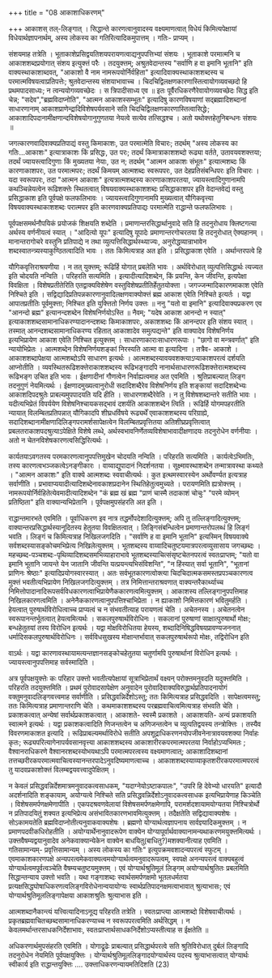 +++
title = "08 आकाशाधिकरणम्"

+++
आकाशस् तल्-लिङ्गात् । सिद्धान्ते कारणत्वानुवादस्य वक्ष्यमाणत्वात् विधेयं किमित्यपेक्षायां विधेयार्थज्ञापनार्थम्, अस्य लोकस्य का गतिरित्यादिकमुपात्तम् । गतिः- प्राप्यम् ।

संशयमाह तत्रेति । भूताकाशेप्रसिद्वयतिशयपरायणत्वाद्यनुपपत्तिभ्यां संशयः । भूताकाशे परमात्मनि च आकाशशब्दप्रयोगात् संशय इत्युक्त्तं परैः । तदयुक्त्तम्; अश्रुतवेदान्तस्य "सर्वाणि ह वा इमानि भूतानि" इति वाक्यस्थाकाशाब्दवत्, "आकाशो वै नाम नामरूपयोर्निर्वहिता" इत्यादिवाक्यस्थाकाशशब्दस्य च परमात्मविषयत्वाप्रतिपत्तेः; श्रुतवेदान्तस्य संशयाभावाच्च । चिदचिद्विलक्षणकारणास्तित्वायोगव्यवच्छदो हि प्रथमपादसाध्यः; न त्वन्ययोगव्यवच्छेदः । स त्रिपादीसाध्य एव ॥ इतः पूर्वैरधिकरणैरेवायोगव्यवच्छेदः सिद्ध इति चेन्न; "सदेव","ब्रह्मविदाप्नोति", "आत्मन आकाशस्सम्भूतः" इत्यादिषु कारणविषयाणां सद्ब्रह्मादिशब्दानां साधारणानाम् आकाशप्राणेन्द्रादिविशेषपर्यवसाने सति चिदचिद्विलक्षणकारणास्तित्वासिद्धेः; आकाशादिपदानामीक्षणान्दविशेषयोगानुगुणतया नेयत्वे सत्येव तत्सिद्धश्च । अतो यथोक्त्तहेतुनिबन्धनः संशयः ॥

जगत्कारणवादिवाक्यप्रतिपाद्यं वस्तु किमाकाशः, उत परमात्मेति विचारः; तदर्थम् "अस्य लोकस्य का गतिः...आकाशः" इत्यात्राकाशः किं प्रसिद्धः, उत परः; तदर्थं किमात्राकाशशब्दो रूढ्या वर्तते, उतावयवशक्त्तया; तदर्थं ज्यायस्त्वादिगुणाः किं मुख्यतया नेयाः, उत न; तदर्थम् "आत्मन आकाशः संभूतः" इत्यात्मशब्दः किं कारणाकाशपरः, उत परमात्मपरः; तदर्थं किमयम् आत्मशब्दः स्वरूपपरः, उत देहप्रतिसंबन्धिपरः इति विचारः । यदा स्वरूपपरः, तदा "आत्मन आकाशः" इत्यत्रात्मशब्दस्य कारणाकाशपरतया, ज्यायस्त्वादिगुणानामपि कथञ्चिन्नेयत्वेन रूढिशक्त्तेः स्थितत्वात् विषयवाक्यस्थाकाशशब्दः प्रसिद्धाकाशपर इति वेदान्तवेद्यं वस्तु प्रसिद्धाकाश इति पूर्वपक्षे फलफलिभावः । ज्यायस्त्वादिगुणानामपि मुख्यत्वात् यौगिकवृत्त्या विषयवाक्यस्थाकाशशब्दः परात्मपर इति कारणवाक्यप्रतिपाद्यः परमात्मेति राद्धान्ते फलफलिभावः ।

पूर्वपक्षसमर्थनौपयिकं प्रयोजकं शिक्षयति शब्देति । प्रमाणान्तरसिद्धार्थानुवादे सति हि तदनुरोधाय क्लिष्टगत्या अर्थस्य वर्णनीयत्वं स्यात् । "आदित्यो यूपः" इत्यादिषु यूपादेः प्रमाणान्तरगोचरतया हि तदनुरोधात् ऐक्यहानम् । मानान्तरागोचरे वस्तुनि प्रतिपाद्ये न तथा व्युत्पत्तिसिद्धार्थस्थ्याज्यः, अनुरोद्धव्यान्राभावेन शब्दस्वातन्त्र्यस्याकुण्ठितत्वादिति भावः । ततः किमित्यत्राह अत इति । प्रसिद्धाकाश एवेति । अर्थान्तरपत्वे हि

यौगिकवृत्तिराश्रयणीया । न तत् युक्त्तम्; रूढिर्हि योगात् प्रबलेति भावः । अर्थविरोधात् व्युत्पत्तिसिद्धार्थः त्यज्यत इति चोदयति नन्विति । परिहरति सत्यमिति । इत्यादीत्यादिशब्देन, किं प्रयन्ति, केन जीवन्ति, इत्यपेक्षा विवक्षिता । विशेषप्रतीतेरिति एतद्वाक्यविशेषेण वस्तुविशेषप्रतीतिर्हेतुतयोक्त्ता । जगज्जन्मादिकारणमाकाश एवेति निश्चिते इति । सद्विद्यादिप्रतिपन्नकारणानुवादिलक्षणवाक्योक्त्तं ब्रह्म आकाश एवेति निश्चिते इत्यर्तः । यद्वा आपातप्रतीतिः पूर्वमुक्त्ता; निश्चित इति युक्त्तितो निर्णय उक्त्तः ॥ ननु "यतो वा इमानि" इत्यादिवाक्यप्रकरण एव "आनन्दो ब्रह्म" इत्यानन्दशब्देन विशेषनिर्णयोऽस्ति ॥ नैवम्; "यदेष आकाश आनन्दो न स्यात्" इत्याकाशशब्दसामानाधिकरण्यादानन्दशब्दः किमाकाशपरः, अकाशशब्दः किं आनन्दपर इति संशय स्यात् । तस्मात् आनन्दशब्दसामानाधिकरण्य रहितात् आकाशादेव समुत्पद्यन्ते" इति वाक्यादेव विशेषनिर्णय इत्यभिप्रायेण आकाश एवेति निश्चित इत्युक्त्तम् । साधारणाकाराःसाधारणरूपाः । "छागो वा मन्त्रवर्णात्" इति न्यायोभिप्रेतः । आत्मशब्देन विशेषनिर्णयशङ्कां निरस्यति आत्मा वा इत्यादिना । तत्रैव- आकाशे । आकाशशब्दापेक्षया आत्मशब्दोऽपि साधारण इत्यर्थः । आत्मशब्दस्यावयवशक्त्याऽप्याकाशपरत्वं दर्शयति आप्नोतीति । व्यवस्थितरूढिशक्त्तेराकाशशब्दस्य रूढिभङ्गादपि नानार्थसाधारणरूढिशक्त्तेरात्मशब्दस्य रूढिभङ्ग उचित इति भावः । ईक्षणादीनां गौणत्वेन निर्वाह्यत्वमाह अत एवमिति । श्रुतिप्राबल्यात् लिङ्ग तदनुगुणं नेयमित्यर्थः । ईक्षणादमुख्यत्वानुरोधी सदादिशब्दैरेव विशेषनिर्णय इति शङ्कायां सदादिशब्देभ्यः आकाशदिपदश्रुतेः प्राबल्यमुपपादयति यदि हीति । साधारणशब्दैरेवेति । न तु विशेषशब्दान्तरे सतीति भावः । यदीत्यभिप्रेतं विपर्ययेण विशेषनिश्चायकसद्भावं दशर्यति आकाशशब्देन त्विति । रूढिर्हि योगमपहरतीति न्यायात् विलम्बितप्रतिपन्नात् यौगिकादपि शीघ्रधर्विषये रूढ्यर्थें एवाकाशशब्दस्य परिग्राह्ये, सदादिशब्दानामीक्षणादिलिङ्गपरामर्शसापेक्षत्वेन विलम्बितप्रवृत्तितया अतिशीघ्रप्रवृत्तित्वात् प्रबलतराकाशपदश्रुत्याऽपेक्षिते विशेषे लब्धे, अर्थस्वभावनिर्णेतव्यविशेषाभावादीक्षणादयः तदनुरोधेन वर्णनीयाः । अतो न चेतनविशेषकारणत्वसिद्धिरित्यर्थः ।

कार्यतयाऽवगतस्य परमकारणत्वानुपपत्तिमुखेन चोदयति नन्विति । परिहरति सत्यमिति । कार्यत्वेऽभिमतिः, तस्य कारणत्वभञ्जकत्वेऽनङ्गीकारः । वाय्वाद्युपादानं निदर्शनतया । सूक्ष्मावस्थाशब्देन तन्मात्रावस्था कथ्यते । "आत्मन आकाशः" इति वाक्ये आत्मशब्दः स्ववाचीत्यर्थः । कुत इत्थमस्वारस्येन अर्थोवर्ण्यत इत्यत्राह सर्वाणीति । प्रभावाप्ययादीत्यादिशब्देनावकाशप्रदानेन स्थितिहेतुत्वमुच्यते । परायणमिति ह्यत्रोक्त्तम् । नामरूपयोर्निर्वहितेत्येवमादीत्यादिशब्देन "कं ब्रह्म खं ब्रह्म "प्राणं चास्मै तदाकाशं चोचुः" "परमे व्योमन् प्रतिष्ठिता" इति वाक्यान्यभिप्रेतानि । पूर्वपक्षमुपसंहरति अत इति ।

राद्धान्तमारभते एवमिति । पूर्वाधिकरण इव नात्र तद्धर्मोपदेशादित्युक्त्तम्; अपि तु तल्लिङ्गादित्युक्त्तम्; वाक्यान्तरप्रसिद्धार्थस्यानूदितस्य हेतुतया विवक्षितत्वात् । लिङ्गिसंबन्धित्वेन प्रमाणान्तरोपलब्धं हि लिङ्गं भवति । लिङ्गं च किमित्यत्राह निखिलजगदिति । "सर्वाणि ह वा इमानि भूतानि" इत्यस्मिन् विषयवाक्ये सर्वशब्दस्यासङ्कोचमभिप्रेत्य निखिलेत्युक्त्तम् । भूतशब्दस्य वाय्वादिचतुष्टयमात्रपरत्वव्युसासाय जगच्छब्दः । महच्छब्द-पञ्चशब्दः-पृथिव्यादिशब्दसमभिव्याहाराभावे भूतशब्दस्याचित्संसृष्टचेतनपरत्वं स्वतःप्राप्तम्; "यतो वा इमानि भूतानि जायन्ते येन जातानि जीवन्ति यत्प्रयन्त्यभिसंविशन्ति", "न हिंस्यात् सर्वा भूतानि", "भूतानां प्राणिनः श्रेष्ठाः" इत्यादिप्रयोगस्वारस्यात् । अतः सर्वभूतकारणत्वोक्त्या चिदचिदात्मकसमस्तप्रपञ्चकारणत्व मुक्त्तं भवतीत्यभिप्रायेण निखिलजगदित्युक्त्तम् । तत्र निमित्तान्तराश्रवणात् वाक्यन्तरैकार्थ्याच्च निमित्तोपादानादिरूपसर्वविधकारणत्वाभिप्रायेणैककारणत्वमित्युक्त्तम् । आकाशस्य तल्लिङ्गानुपपत्तिमाह निखिलकारणत्वमिति । अनेनैककारणत्वानुपपत्तिश्चाभिप्रेता । न ह्याकाशो निमित्तकारणं भवितुमर्हति । हेयत्वात् पुरुषार्थविरोधित्वाच्च प्राप्यत्वं च न संभवतीत्याह परायणत्वं चेति । अचेतनस्य । अचेतनत्वेन स्वरूपानन्तर्भूतत्वात् हेयत्वमित्यर्थः । सकलपुरुषार्थविरोधिनः । सकलानां पुरुषाणां साक्षात्पुरुषार्थो मोक्षः; बन्धहेतुतयां तस्य विरोधिन इत्यर्थः । यद्वा मोक्षविरोधितया हेयस्य, शब्दादिनिषिद्धविषयप्रावण्यजननात् धर्मादिसकलपुरुषार्थविरोधिनः । सर्वविधसुखस्य मोक्षान्तर्भावात् सकलपुरुषार्थरूपो मोक्षः, तद्विरोधिन इति

वाऽर्थः । यद्वा कारणावस्थायामत्यन्तज्ञानसङ्कोचहेतुतया चतुर्णामपि पुरुषार्थानां विरोधिन इत्यर्थः । ज्यायस्त्वानुपपत्तिमाह सर्वस्मादिति ।

अत्र पूर्वपक्षयुक्त्तेः कः परिहार उक्त्तो भवतीत्यपेक्षायां सूत्राभिप्रेतार्थं वक्ष्यन् परोक्त्तमनुवदति यदुक्त्तमिति । परिहरति तदयुक्त्तमिति । प्रथमं पुरोवादसापेक्षेण अनुवादेन पुरोवादिवाक्यविरुद्धार्थप्रतिपादनायोगं वक्तुमनुवादलिङ्गवत्त्वमाह सर्वाणीति । प्रसिद्धवन्निर्देशोऽस्तु; ततः किमित्यत्राह प्रसिद्धवदिति । सापेक्षत्वमस्तु; ततः किमित्यत्राह प्रमाणान्तराणि चेति । कथमाकाशशब्दस्य परब्रह्मवाचित्वमित्यत्राह संभवति चेति । प्रकाशकत्वात् अन्येषां सर्वार्थप्रकाशकत्वात् । आकाशते- स्वस्मै प्रकाशते । आकाशयति- अन्यं प्रकाशयति स्वात्मने इत्यर्थः । यद्वा प्रकाशकत्वादिति णिजन्तत्वेन च अणिजन्तत्वेन च व्युत्पतिद्वयस्य तन्त्रोक्त्तिः । तस्यैव विवरणमाकाशत इत्यादि । रूढिप्राबल्यमर्थाविरोधे सतीति अपशूद्राधिकरणनयोपजीवनेनात्रावयवशक्या निर्वाहः कृतः; रूढ्यपरित्यागेनापर्यवसानवृत्त्या आकाशशब्दस्य आकाशारीरकपरमात्मपरतया निर्वाहोऽप्यभिमतः ; वैश्वानराधिकरणे वैश्वानरशब्दस्योभयथाऽपि परमात्मपरत्वस्य वक्ष्यमाणत्वात्; आकाशादिशब्दानां तत्तच्छरीरकपरमात्मवाचित्वस्यानन्तरपादेऽनुवदिष्यमाणत्वाच्च । आकाशशब्दस्याव्याकृतशरीरकपरमात्मपरत्वं तु यादवप्रकाशोक्त्तं विलम्बद्वयवत्त्वादुपेक्षितम् ।

न केवलं प्रसिद्धवन्निर्देशमात्रमनुवादकत्वसाधकम्, "यदाग्नेयोऽष्टाकपालः", "उपरि हि देवेभ्यो धारयति" इत्यादौ अदर्शनादिति शङ्कायाम्, अयोग्यत्वे निश्चिते सति प्रसिद्धवन्निर्देशोऽनुवादकत्वसाधक इत्यभिप्रायेणाह किञ्चेति । विशेषसमर्पणक्षमेणापीति । एकपदश्रवणवेलायां विशेषसमर्पणक्षमेणापि, परामर्शदशायामयोग्यतया निश्चित्रोर्थो न प्रतिपादयितुं शक्यत इत्यभिप्रेत्य असंभावितकारणभावमित्युक्त्तम् । तदैक्षतेति सद्विद्यावाक्यशेषः । सोऽकामयतेति ब्रह्मविदाप्नोतीत्यनुवाकवाक्यशेषः । ब्रह्मणो योग्यार्थत्वज्ञापनाय सार्वज्ञ्यादिकमुक्त्तम् । न प्रमाणपदवीकधिरोहतीति । अयोग्यार्थेनानुवादरूपेण वाक्येन योग्यापूर्वार्थवाक्यानामन्यथाकरणमयुक्त्तमित्यर्थः । उक्त्तवैषम्यद्वयानुवादेव अनेकवाक्यान्येकेन वाक्येन बाधयितु(बाधितु?)मशक्यानीत्याह एवमिति । गतिसामान्यम्- प्रवृत्तिसामान्यम् । अस्य लोकस्य का गतिः" इत्युपक्रमवशादन्यपरत्वं स्फुटम् । एवमाकाशकारणपक्षे अन्यपरत्वमेकवाक्यत्वमयोग्यार्थत्वमनुवादरूपत्वम्, स्वपक्षे अनन्यपरत्वं वाक्यबहुत्वं योग्यार्थत्वमपूर्वत्वञ्चेति वैषम्यचतुष्टयमुक्त्तम् । एवं योग्यार्थश्रुतिमूलं लिङ्गम् अयोग्यार्थश्रुतितः प्रबलमिति सिद्धान्तन्याय उक्त्तो भवति । यथा गङ्गाशब्दः स्वार्थसमर्पणक्षमो भूतलधर्मतया प्रत्यक्षसिद्धघोषाधिकरणत्वलिङ्गविरोधेनान्वयायोग्यः स्वार्थप्रतिपादनक्षमत्वाभावात् श्रुत्याभासः; एवं योग्यार्थश्रुतिमूललिङ्गापेक्षया आकाशश्रुतिः श्रुत्याभास इति ।

आत्मशब्दानैकान्त्यं यत्त्वित्यादिनाऽनूद्य परिहरति तत्रेति । स्वतःप्राप्त्या आत्मशब्दो विशेषवाचीत्यर्थः । प्रकृतब्रह्मवाचितच्छब्दसामानाधिकरण्याच्च न स्वरूपपरत्वमिति अर्थसिद्धम् । न केवलमर्थान्तरसाधकनिर्देशाभावः, स्वतःप्राप्तार्थसाधकनिर्देशोऽप्यस्तीत्याह स ईक्षतेति ॥

अधिकरणार्थमुपसंहरति एवमिति । योगाद्रूढेः प्राबल्यात् प्रसिद्धार्थपरत्वे सति श्रुतिविरोधात् दुर्बलं लिङ्गादि तदनुरोधेन नेयमिति पूर्वपक्षयुक्त्तिः । योग्यार्थश्रुतिमूललिङ्गादयोग्यार्थस्य पदस्य श्रुत्याभासत्वात् योग्यार्थः स्वीकार्य इति राद्धान्तयुक्त्तिः .... उक्त्ताधिकरणन्यायमतिदिशति (23)

